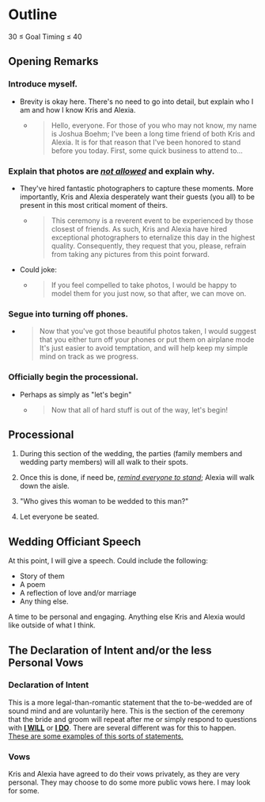 # Outline

30 &le; Goal Timing &le; 40

## Opening Remarks

### Introduce myself. 

- Brevity is okay here. There's no need to go into detail, but explain who I am and how I know Kris and Alexia.
  - > Hello, everyone. For those of you who may not know, my name is Joshua Boehm; I've been a long time friend of both Kris and Alexia. It is for that reason that I've been honored to stand before you today. First, some quick business to attend to...

### Explain that photos are *<u>not allowed</u>* and explain why.

- They've hired fantastic photographers to capture these moments. More importantly, Kris and Alexia desperately want their guests (you all) to be present in this most critical moment of theirs.
  - > This ceremony is a reverent event to be experienced by those closest of friends. As such, Kris and Alexia have hired exceptional photographers to eternalize this day in the highest quality. Consequently, they request that you, please, refrain from taking any pictures from this point forward.
- Could joke: 
  - > If you feel compelled to take photos, I would be happy to model them for you just now, so that after, we can move on.
        
### Segue into turning off phones.

- > Now that you've got those beautiful photos taken, I would suggest that you either turn off your phones or put them on airplane mode It's just easier to avoid temptation, and will help keep my simple mind on track as we progress.
    
### Officially begin the processional.

- Perhaps as simply as "let's begin"
  - > Now that all of hard stuff is out of the way, let's begin!

## Processional

1. During this section of the wedding, the parties (family members and wedding party members) will all walk to their spots. 

2. Once this is done, if need be, <u>*remind everyone to stand*</u>; Alexia will walk down the aisle.

3. "Who gives this woman to be wedded to this man?"

4. Let everyone be seated.

## Wedding Officiant Speech

At this point, I will give a speech. Could include the following:

- Story of them
- A poem
- A reflection of love and/or marriage
- Any thing else.

A time to be personal and engaging. Anything else Kris and Alexia would like outside of what I think.

##  The Declaration of Intent and/or the less Personal Vows

### Declaration of Intent

This is a more legal-than-romantic statement that the to-be-wedded are of sound mind and are voluntarily here. 
This is the section of the ceremony that the bride and groom will repeat after me or simply respond to questions with <b><u>I WILL</u></b> or <b><u>I DO</u></b>. 
There are several different was for this to happen. [These are some examples of this sorts of statements.](https://officianteric.com/declaration-of-consent/)

### Vows

Kris and Alexia have agreed to do their vows privately, as they are very personal. They may choose to do some more public vows here. I may look for some.
